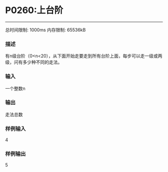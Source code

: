# P0260:上台阶
------

总时间限制: 1000ms 内存限制: 65536kB
### 描述
有n级台阶（0<n<20），从下面开始走要走到所有台阶上面，每步可以走一级或两级，问有多少种不同的走法。

### 输入

一个整数n

### 输出

走法总数

### 样例输入

4

### 样例输出

5
